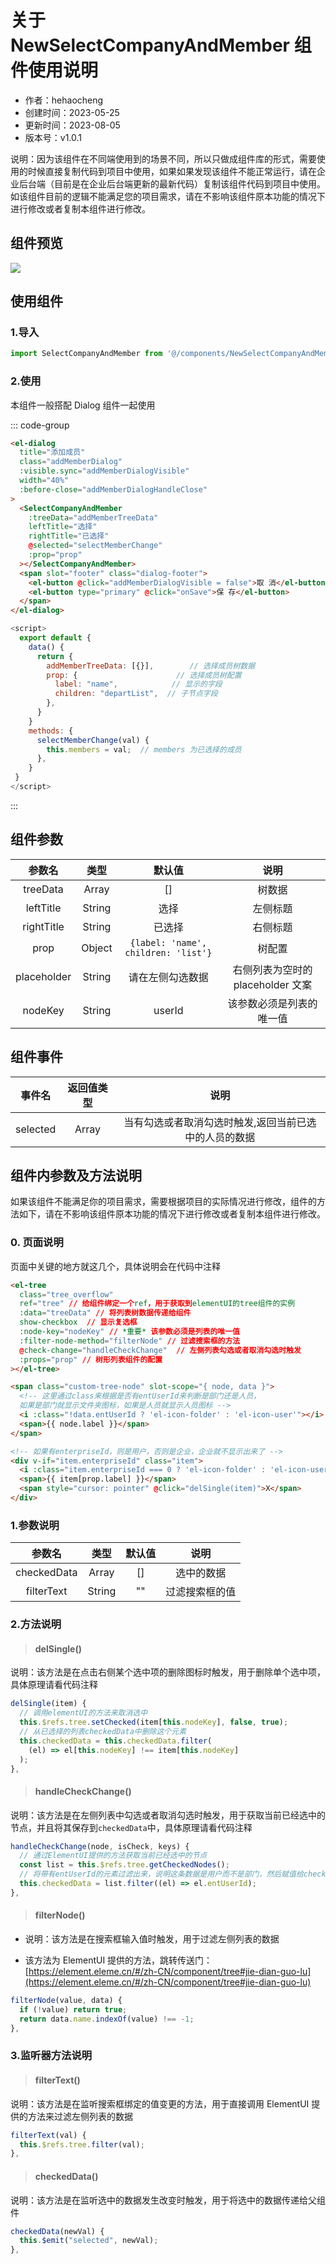 # 关于 NewSelectCompanyAndMember 组件使用说明

- 作者：hehaocheng
- 创建时间：2023-05-25
- 更新时间：2023-08-05
- 版本号：v1.0.1

说明：因为该组件在不同端使用到的场景不同，所以只做成组件库的形式，需要使用的时候直接复制代码到项目中使用，如果如果发现该组件不能正常运行，请在企业后台端（目前是在企业后台端更新的最新代码）复制该组件代码到项目中使用。如该组件目前的逻辑不能满足您的项目需求，请在不影响该组件原本功能的情况下进行修改或者复制本组件进行修改。

## 组件预览

![](http://cdn.bingkele.cc/FlspQbRpUUxtGkhiEc8s6gwv-wRU)

## 使用组件

### 1.导入

```js
import SelectCompanyAndMember from '@/components/NewSelectCompanyAndMember/index'
```

### 2.使用

本组件一般搭配 Dialog 组件一起使用

::: code-group

```html [vue]
<el-dialog
  title="添加成员"
  class="addMemberDialog"
  :visible.sync="addMemberDialogVisible"
  width="40%"
  :before-close="addMemberDialogHandleClose"
>
  <SelectCompanyAndMember
    :treeData="addMemberTreeData"
    leftTitle="选择"
    rightTitle="已选择"
    @selected="selectMemberChange"
    :prop="prop"
  ></SelectCompanyAndMember>
  <span slot="footer" class="dialog-footer">
    <el-button @click="addMemberDialogVisible = false">取 消</el-button>
    <el-button type="primary" @click="onSave">保 存</el-button>
  </span>
</el-dialog>
```

```js [js] {15}
<script>
  export default {
    data() {
      return {
        addMemberTreeData: [{}],        // 选择成员树数据
        prop: {                      // 选择成员树配置
          label: "name",            // 显示的字段
          children: "departList",  // 子节点字段
        },
      }
    }
    methods: {
      selectMemberChange(val) {
        this.members = val;  // members 为已选择的成员
      },
    }
 }
</script>

```

:::

## 组件参数

|   参数名    |  类型  |               默认值                |               说明                |
| :---------: | :----: | :---------------------------------: | :-------------------------------: |
|  treeData   | Array  |                 []                  |              树数据               |
|  leftTitle  | String |                选择                 |             左侧标题              |
| rightTitle  | String |               已选择                |             右侧标题              |
|    prop     | Object | `{label: 'name', children: 'list'}` |              树配置               |
| placeholder | String |          请在左侧勾选数据           | 右侧列表为空时的 placeholder 文案 |
|   nodeKey   | String |               userId                |     该参数必须是列表的唯一值      |

## 组件事件

|  事件名  | 返回值类型 |                         说明                          |
| :------: | :--------: | :---------------------------------------------------: |
| selected |   Array    | 当有勾选或者取消勾选时触发,返回当前已选中的人员的数据 |

## 组件内参数及方法说明

如果该组件不能满足你的项目需求，需要根据项目的实际情况进行修改，组件的方法如下，请在不影响该组件原本功能的情况下进行修改或者复制本组件进行修改。

### 0. 页面说明

页面中关键的地方就这几个，具体说明会在代码中注释

```html {6}
<el-tree
  class="tree_overflow"
  ref="tree" // 给组件绑定一个ref，用于获取到elementUI的tree组件的实例
  :data="treeData" // 将列表树数据传递给组件
  show-checkbox  // 显示复选框
  :node-key="nodeKey" // *重要* 该参数必须是列表的唯一值
  :filter-node-method="filterNode" // 过滤搜索框的方法
  @check-change="handleCheckChange"  // 左侧列表勾选或者取消勾选时触发
  :props="prop" // 树形列表组件的配置
></el-tree>
```

```html {4}
<span class="custom-tree-node" slot-scope="{ node, data }">
  <!-- 这里通过class来根据是否有entUserId来判断是部门还是人员，
  如果是部门就显示文件夹图标，如果是人员就显示人员图标 -->
  <i :class="!data.entUserId ? 'el-icon-folder' : 'el-icon-user'"></i>
  <span>{{ node.label }}</span>
</span>
```

```html {1}
<!-- 如果有enterpriseId，则是用户，否则是企业，企业就不显示出来了 -->
<div v-if="item.enterpriseId" class="item">
  <i :class="item.enterpriseId === 0 ? 'el-icon-folder' : 'el-icon-user'"></i>
  <span>{{ item[prop.label] }}</span>
  <span style="cursor: pointer" @click="delSingle(item)">X</span>
</div>
```

### 1.参数说明

|   参数名    |  类型  | 默认值 |      说明      |
| :---------: | :----: | :----: | :------------: |
| checkedData | Array  |   []   |   选中的数据   |
| filterText  | String |   ""   | 过滤搜索框的值 |

### 2.方法说明

> #### delSingle()

说明：该方法是在点击右侧某个选中项的删除图标时触发，用于删除单个选中项，具体原理请看代码注释

```js
delSingle(item) {
  // 调用elementUI的方法来取消选中
  this.$refs.tree.setChecked(item[this.nodeKey], false, true);
  // 从已选择的列表checkedData中删除这个元素
  this.checkedData = this.checkedData.filter(
    (el) => el[this.nodeKey] !== item[this.nodeKey]
  );
},
```

> #### handleCheckChange()

说明：该方法是在左侧列表中勾选或者取消勾选时触发，用于获取当前已经选中的节点，并且将其保存到`checkedData`中，具体原理请看代码注释

```js
handleCheckChange(node, isCheck, keys) {
  // 通过ElementUI提供的方法获取当前已经选中的节点
  const list = this.$refs.tree.getCheckedNodes();
  // 将带有entUserId的元素过滤出来，说明这条数据是用户而不是部门，然后赋值给checkedData
  this.checkedData = list.filter((el) => el.entUserId);
},
```

> #### filterNode()

- 说明：该方法是在搜索框输入值时触发，用于过滤左侧列表的数据

- 该方法为 ElementUI 提供的方法，跳转传送门：[https://element.eleme.cn/#/zh-CN/component/tree#jie-dian-guo-lu](https://element.eleme.cn/#/zh-CN/component/tree#jie-dian-guo-lu)

```js
filterNode(value, data) {
  if (!value) return true;
  return data.name.indexOf(value) !== -1;
},
```

### 3.监听器方法说明

> #### filterText()

说明：该方法是在监听搜索框绑定的值变更的方法，用于直接调用 ElementUI 提供的方法来过滤左侧列表的数据

```js
filterText(val) {
  this.$refs.tree.filter(val);
},
```

> #### checkedData()

说明：该方法是在监听选中的数据发生改变时触发，用于将选中的数据传递给父组件

```js
checkedData(newVal) {
  this.$emit("selected", newVal);
},
```

